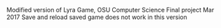 Modified version of Lyra Game, OSU Computer Science Final project Mar 2017
Save and reload saved game does not work in this version

